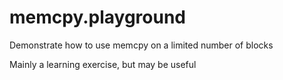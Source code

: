 # memcpy.playground

Demonstrate how to use memcpy on a limited number of blocks

Mainly a learning exercise, but may be useful

